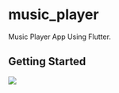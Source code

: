 # music_player

Music Player App Using Flutter.

## Getting Started

<img src="https://github-production-user-asset-6210df.s3.amazonaws.com/99707039/241185439-ead4b221-a38f-4099-8aed-e8775d0bf414.jpg"/>
